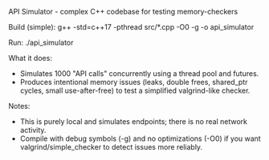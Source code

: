 API Simulator - complex C++ codebase for testing memory-checkers

Build (simple):
  g++ -std=c++17 -pthread src/*.cpp -O0 -g -o api_simulator

Run:
  ./api_simulator

What it does:
  - Simulates 1000 "API calls" concurrently using a thread pool and futures.
  - Produces intentional memory issues (leaks, double frees, shared_ptr cycles, small use-after-free) to test a simplified valgrind-like checker.

Notes:
  - This is purely local and simulates endpoints; there is no real network activity.
  - Compile with debug symbols (-g) and no optimizations (-O0) if you want valgrind/simple_checker to detect issues more reliably.

